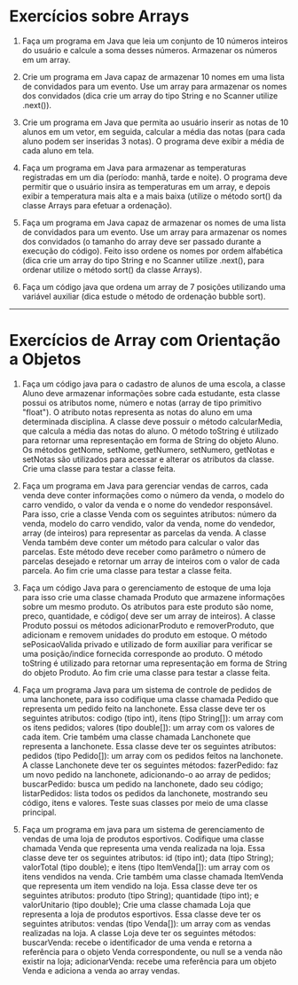 # Exercícios sobre Arrays

1) Faça um programa em Java que leia um conjunto de 10  números inteiros do usuário e calcule a soma desses números. Armazenar os números em um array.

2) Crie um programa em Java capaz de armazenar 10 nomes em uma lista de convidados para um evento. Use um array para armazenar os nomes dos convidados (dica crie  um array do tipo String e no Scanner utilize .next()).

3) Crie um programa em Java que permita ao usuário inserir as notas de 10 alunos em um vetor, em seguida, calcular a média das notas (para cada aluno podem ser inseridas 3 notas). O programa deve exibir a média de cada aluno em tela.

4) Faça um programa em Java para armazenar as temperaturas registradas em um dia (período: manhã, tarde e noite). O programa deve permitir que o usuário insira as temperaturas em um array, e depois exibir a temperatura mais alta e a mais baixa (utilize o método sort() da classe Arrays para efetuar a ordenação).

5) Faça um programa em Java capaz de armazenar os nomes de uma lista de convidados para um evento. Use um array para armazenar os nomes dos convidados (o tamanho do array deve ser passado durante a execução do código). Feito isso ordene os nomes por ordem alfabética (dica crie  um array do tipo String e no Scanner utilize .next(), para ordenar utilize o método sort() da classe Arrays).

6)  Faça um código java que ordena um array de 7 posições utilizando uma variável auxiliar (dica estude o método de ordenação bubble sort).

----
# Exercícios de Array com Orientação a Objetos

1) Faça um código java para o cadastro de alunos de uma escola, a classe Aluno deve armazenar informações sobre cada estudante, esta classe possui os atributos nome, número e notas (array de tipo primitivo "float"). O atributo notas representa as notas do aluno em uma determinada disciplina.
  A classe deve possuir o método  calcularMedia, que calcula a média das notas do aluno. 
  O método toString é utilizado para retornar uma representação em forma de String do objeto Aluno.
  Os métodos getNome, setNome, getNumero, setNumero, getNotas e setNotas são utilizados para acessar e alterar os atributos da classe.
Crie uma classe para testar a classe feita.

2) Faça um programa em Java para gerenciar vendas de carros, cada venda deve conter informações como o número da venda, o modelo do carro vendido, o valor da venda e o nome do vendedor responsável.
  Para isso, crie a classe Venda com os seguintes atributos: número da venda, modelo do carro vendido, valor da venda, nome do vendedor, array (de inteiros) para representar as parcelas da venda.
  A classe Venda também deve conter um método para calcular o valor das parcelas. Este método deve receber como parâmetro o número de parcelas desejado e retornar um array de inteiros com o valor de cada parcela.
Ao fim crie uma classe para testar a classe feita.

3) Faça um código Java para o gerenciamento de estoque de uma loja para isso crie uma classe chamada Produto que armazene informações sobre um mesmo produto. Os atributos para este produto são nome, preco, quantidade, e código( deve ser um array de inteiros). 
  A classe Produto possui os métodos adicionarProduto e removerProduto, que adicionam e removem unidades do produto em estoque. 
  O método sePosicaoValida  privado e utilizado de form auxiliar para verificar se uma posição/indice fornecida corresponde ao produto. 
  O método toString é utilizado para retornar uma representação em forma de String do objeto Produto. 
  Ao fim crie uma classe para testar a classe feita.

4) Faça um programa Java para um sistema de controle de pedidos de uma lanchonete, para isso codifique uma classe chamada Pedido que representa um pedido feito na lanchonete. Essa classe deve ter os seguintes atributos: codigo (tipo int), itens (tipo String[]): um array com os itens pedidos; valores (tipo double[]): um array com os valores de cada item.
Crie também uma classe chamada Lanchonete que representa a lanchonete. Essa classe deve ter os seguintes atributos: pedidos (tipo Pedido[]): um array com os pedidos feitos na lanchonete.
  A classe Lanchonete deve ter os seguintes métodos:
  fazerPedido: faz um novo pedido na lanchonete, adicionando-o ao array de pedidos;
  buscarPedido: busca um pedido na lanchonete, dado seu código;
  listarPedidos: lista todos os pedidos da lanchonete, mostrando seu código, itens e valores. 
Teste suas classes por meio de uma classe principal.

5) Faça um programa em java para um sistema de gerenciamento de vendas de uma loja de produtos esportivos. Codifique uma classe chamada Venda que representa uma venda realizada na loja. Essa classe deve ter os seguintes atributos: id (tipo int); data (tipo String); valorTotal (tipo double); e itens (tipo ItemVenda[]): um array com os itens vendidos na venda.
Crie também uma classe chamada ItemVenda que representa um item vendido na loja. Essa classe deve ter os seguintes atributos: produto (tipo String); quantidade (tipo int); e valorUnitario (tipo double);
  Crie uma classe chamada Loja que representa a loja de produtos esportivos. Essa classe deve ter os seguintes atributos: vendas (tipo Venda[]): um array com as vendas realizadas na loja.
  A classe Loja deve ter os seguintes métodos:
buscarVenda: recebe o identificador de uma venda e retorna a referência para o objeto Venda correspondente, ou null se a venda não existir na loja; adicionarVenda: recebe uma referência para um objeto Venda e adiciona a venda ao array vendas.

